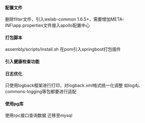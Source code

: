 #### 配置文件
删除filter文件，引入welab-common 1.6.5+，需要增加META-INF\app.properties文件接入apollo配置中心

#### 打包脚本
assembly/scripts/install.sh
在pom引入springboot打包插件

#### 引入健康检查功能

#### 日志优化
只使用logback框架进行打印，对logback.xml格式统一化调整
如log4j、commons-logging等包都要进行适配

#### 使用pg库
使用rpc接口查询数据
迁移至mysql